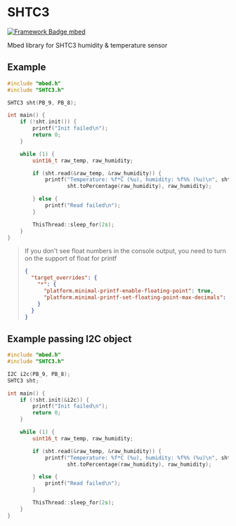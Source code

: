 # SHTC3
[![Framework Badge mbed](https://img.shields.io/badge/framework-mbed-008fbe.svg)](https://os.mbed.com/)

Mbed library for SHTC3 humidity &amp; temperature sensor

## Example
```cpp
#include "mbed.h"
#include "SHTC3.h"

SHTC3 sht(PB_9, PB_8);

int main() {
    if (!sht.init()) {
        printf("Init failed\n");
        return 0;
    }

    while (1) {
        uint16_t raw_temp, raw_humidity;

        if (sht.read(&raw_temp, &raw_humidity)) {
            printf("Temperature: %f*C (%u), humidity: %f%% (%u)\n", sht.toCelsius(raw_temp), raw_temp,
                   sht.toPercentage(raw_humidity), raw_humidity);

        } else {
            printf("Read failed\n");
        }

        ThisThread::sleep_for(2s);
    }
}

```
> If you don't see float numbers in the console output, you need to turn on the support of float for printf
> ```json
> {
>   "target_overrides": {
>     "*": {
>       "platform.minimal-printf-enable-floating-point": true,
>       "platform.minimal-printf-set-floating-point-max-decimals": 6
>     }
>   }
> }
> ```

## Example passing I2C object
```cpp
#include "mbed.h"
#include "SHTC3.h"

I2C i2c(PB_9, PB_8);
SHTC3 sht;

int main() {
    if (!sht.init(&i2c)) {
        printf("Init failed\n");
        return 0;
    }

    while (1) {
        uint16_t raw_temp, raw_humidity;

        if (sht.read(&raw_temp, &raw_humidity)) {
            printf("Temperature: %f*C (%u), humidity: %f%% (%u)\n", sht.toCelsius(raw_temp), raw_temp,
                   sht.toPercentage(raw_humidity), raw_humidity);

        } else {
            printf("Read failed\n");
        }

        ThisThread::sleep_for(2s);
    }
}
```